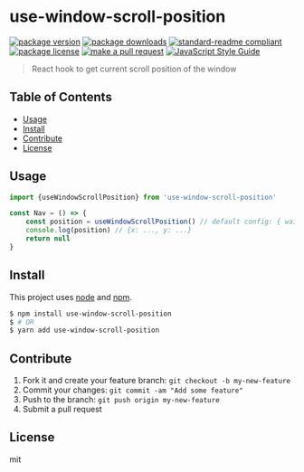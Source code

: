 
# use-window-scroll-position
[![package version](https://img.shields.io/npm/v/use-window-scroll-position.svg?style=flat-square)](https://npmjs.org/package/use-window-scroll-position)
[![package downloads](https://img.shields.io/npm/dm/use-window-scroll-position.svg?style=flat-square)](https://npmjs.org/package/use-window-scroll-position)
[![standard-readme compliant](https://img.shields.io/badge/readme%20style-standard-brightgreen.svg?style=flat-square)](https://github.com/RichardLitt/standard-readme)
[![package license](https://img.shields.io/npm/l/use-window-scroll-position.svg?style=flat-square)](https://npmjs.org/package/use-window-scroll-position)
[![make a pull request](https://img.shields.io/badge/PRs-welcome-brightgreen.svg?style=flat-square)](http://makeapullrequest.com)
[![JavaScript Style Guide](https://img.shields.io/badge/code_style-standard-brightgreen.svg)](https://standardjs.com)

> React hook to get current scroll position of the window

## Table of Contents

- [Usage](#usage)
- [Install](#install)
- [Contribute](#contribute)
- [License](#License)

## Usage

```js
import {useWindowScrollPosition} from 'use-window-scroll-position'

const Nav = () => {
    const position = useWindowScrollPosition() // default config: { wait = 100, passive = true }
    console.log(position) // {x: ..., y: ...}
    return null
}
```


## Install

This project uses [node](https://nodejs.org) and [npm](https://www.npmjs.com). 

```sh
$ npm install use-window-scroll-position
$ # OR
$ yarn add use-window-scroll-position
```

## Contribute

1. Fork it and create your feature branch: `git checkout -b my-new-feature`
2. Commit your changes: `git commit -am "Add some feature"`
3. Push to the branch: `git push origin my-new-feature`
4. Submit a pull request

## License

mit 
    